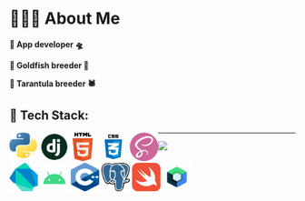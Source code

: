 # 🙋🏻‍♂️ About Me
**🔹 App developer 🛸**

**🔹 Goldfish breeder 🐳**

**🔹 Tarantula breeder 🕷**

## 📘 Tech Stack:


<div style="float: left">
  <img src="resource/python.png" alt="python" width="50" height="50">
  <img src="resource/django.png" alt="django" width="50" height="50">
</div>


<div style="float: left">
  <img src="resource/html5.png" alt="python" width="50" height="50">
  <img src="resource/css3.png" alt="python" width="50" height="50">
  <img src="resource/scss.png" alt="python" width="50" height="50">
</div>

<div style="float: left">
  <img src="resource/dart.png" alt="python" width="50" height="50">
  <img src="resource/android.png" alt="python" width="50" height="50">
  <img src="resource/cpp.png" alt="python" width="50" height="50">
  <img src="resource/postgresql.png" alt="python" width="50" height="50">
  <img src="resource/swift.png" alt="python" width="50" height="50">
  <img src="resource/jetpack.png" alt="python" width="50" height="50">
</div>


---
![](https://visitcount.itsvg.in/api?id=Youaredoomed&icon=10&color=9)